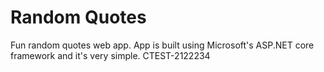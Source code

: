 # Random Quotes
Fun random quotes web app.  App is built using Microsoft's ASP.NET core framework and it's very simple.
CTEST-2122234
